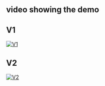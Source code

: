 
## video showing the demo

## V1

[![V1](https://img.youtube.com/vi/bqBB9KQUfpY/0.jpg)](https://www.youtube.com/watch?v=bqBB9KQUfpY)

## V2

[![V2](https://img.youtube.com/vi/p_GbOk99-to/0.jpg)](https://www.youtube.com/watch?v=p_GbOk99-to)



